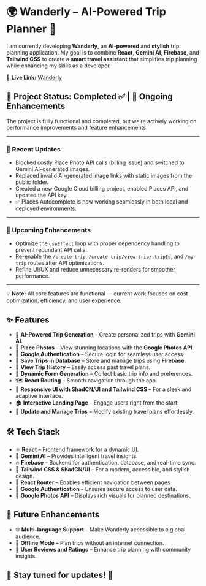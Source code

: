 # 🌍 Wanderly – AI-Powered Trip Planner 🚀  

I am currently developing **Wanderly**, an **AI-powered** and **stylish** trip planning application. My goal is to combine **React**, **Gemini AI**, **Firebase**, and **Tailwind CSS** to create a **smart travel assistant** that simplifies trip planning while enhancing my skills as a developer.  

🔗 **Live Link:** [Wanderly](https://ai-powered-trip-planner.vercel.app/)


## 🚀 Project Status: Completed ✅ | 🚧 Ongoing Enhancements

The project is fully functional and completed, but we’re actively working on performance improvements and feature enhancements.

---

### 🔧 Recent Updates
- Blocked costly Place Photo API calls (billing issue) and switched to Gemini AI–generated images.  
- Replaced invalid AI-generated image links with static images from the public folder.  
- Created a new Google Cloud billing project, enabled Places API, and updated the API key.  
- ✅ Places Autocomplete is now working seamlessly in both local and deployed environments.  

---

### 🚀 Upcoming Enhancements
- Optimize the `useEffect` loop with proper dependency handling to prevent redundant API calls.  
- Re-enable the `/create-trip`, `/create-trip/view-trip/:tripId`, and `/my-trip` routes after API optimizations.  
- Refine UI/UX and reduce unnecessary re-renders for smoother performance.  

---

💡 **Note:** All core features are functional — current work focuses on cost optimization, efficiency, and user experience.


## ✨ Features  

- 🤖 **AI-Powered Trip Generation** – Create personalized trips with **Gemini AI**.  
- 📸 **Place Photos** – View stunning locations with the **Google Photos API**.  
- 🔐 **Google Authentication** – Secure login for seamless user access.  
- 💾 **Save Trips in Database** – Store and manage trips using **Firebase**.  
- 📅 **View Trip History** – Easily access past travel plans.  
- 📝 **Dynamic Form Generation** – Collect basic trip info and preferences.  
- 🗺️ **React Routing** – Smooth navigation through the app.  
- 🎨 **Responsive UI with ShadCN/UI and Tailwind CSS** – For a sleek and adaptive interface.  
- 🏠 **Interactive Landing Page** – Engage users right from the start.  
- 🔄 **Update and Manage Trips** – Modify existing travel plans effortlessly.  

## 🛠 Tech Stack  

- ⚛️ **React** – Frontend framework for a dynamic UI.  
- 🤖 **Gemini AI** – Provides intelligent travel insights.  
- 🔥 **Firebase** – Backend for authentication, database, and real-time sync.  
- 🎨 **Tailwind CSS & ShadCN/UI** – For a modern, accessible, and stylish design.  
- 🔗 **React Router** – Enables efficient navigation between pages.  
- 🔐 **Google Authentication** – Ensures secure access to user data.  
- 📸 **Google Photos API** – Displays rich visuals for planned destinations.   

## 📌 Future Enhancements  

- 🌐 **Multi-language Support** – Make Wanderly accessible to a global audience.  
- 🧭 **Offline Mode** – Plan trips without an internet connection.  
- 💬 **User Reviews and Ratings** – Enhance trip planning with community insights.  

## 🌟 Stay tuned for updates! 🚀  
